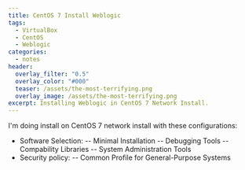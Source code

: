 ```yaml
---
title: CentOS 7 Install Weblogic
tags:
  - VirtualBox
  - CentOS
  - Weblogic
categories:
  - notes
header:
  overlay_filter: "0.5"
  overlay_color: "#000"
  teaser: /assets/the-most-terrifying.png
  overlay_image: /assets/the-most-terrifying.png
excerpt: Installing Weblogic in CentOS 7 Network Install.
---
```

I'm doing install on CentOS 7 network install with these configurations:
- Software Selection:
-- Minimal Installation
-- Debugging Tools
-- Compability Libraries
-- System Administration Tools
- Security policy: 
-- Common Profile for General-Purpose Systems

